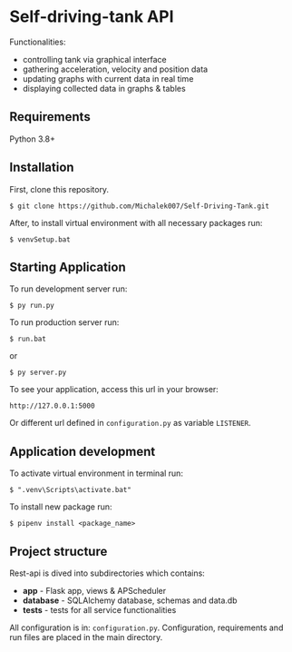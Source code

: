 # Self-driving-tank API

Functionalities:
* controlling tank via graphical interface
* gathering acceleration, velocity and position data 
* updating graphs with current data in real time
* displaying collected data in graphs & tables

## Requirements

Python 3.8+

## Installation

First, clone this repository.

    $ git clone https://github.com/Michalek007/Self-Driving-Tank.git

After, to install virtual environment with all necessary packages run:

    $ venvSetup.bat

## Starting Application

To run development server run:
    
    $ py run.py

To run production server run:
    
    $ run.bat

or

    $ py server.py

To see your application, access this url in your browser: 

	http://127.0.0.1:5000

Or different url defined in `configuration.py` as variable `LISTENER`.

## Application development

To activate virtual environment in terminal run:
    
    $ ".venv\Scripts\activate.bat"

To install new package run:
    
    $ pipenv install <package_name>

## Project structure
    
Rest-api is dived into subdirectories which contains:
* **app** - Flask app, views & APScheduler
* **database** - SQLAlchemy database, schemas and data.db
* **tests** - tests for all service functionalities

All configuration is in: `configuration.py`. 
Configuration, requirements and run files are placed in the main directory.